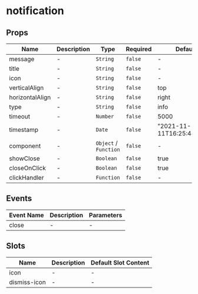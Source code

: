 # notification

## Props

<!-- @vuese:notification:props:start -->
|Name|Description|Type|Required|Default|
|---|---|---|---|---|
|message|-|`String`|`false`|-|
|title|-|`String`|`false`|-|
|icon|-|`String`|`false`|-|
|verticalAlign|-|`String`|`false`|top|
|horizontalAlign|-|`String`|`false`|right|
|type|-|`String`|`false`|info|
|timeout|-|`Number`|`false`|5000|
|timestamp|-|`Date`|`false`|"2021-11-11T16:25:44.347Z"|
|component|-|`Object` /  `Function`|`false`|-|
|showClose|-|`Boolean`|`false`|true|
|closeOnClick|-|`Boolean`|`false`|true|
|clickHandler|-|`Function`|`false`|-|

<!-- @vuese:notification:props:end -->


## Events

<!-- @vuese:notification:events:start -->
|Event Name|Description|Parameters|
|---|---|---|
|close|-|-|

<!-- @vuese:notification:events:end -->


## Slots

<!-- @vuese:notification:slots:start -->
|Name|Description|Default Slot Content|
|---|---|---|
|icon|-|-|
|dismiss-icon|-|-|

<!-- @vuese:notification:slots:end -->


